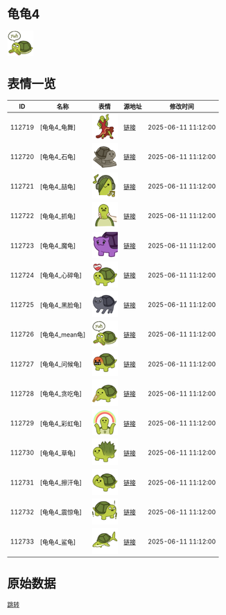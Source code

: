 # 龟龟4

<img src="./cover.png" height="60" alt="cover" />

# 表情一览

|ID|名称|表情|源地址|修改时间|
|----|----|----|----|----|
|112719|[龟龟4_龟舞]|<img src="./pic/112719_%5B龟龟4_龟舞%5D.png" height="60" alt="龟舞"/>|[链接](https://i0.hdslb.com/bfs/garb/e1be1209d179e44134be3631862fd8839d864427.png)|2025-06-11 11:12:00|
|112720|[龟龟4_石龟]|<img src="./pic/112720_%5B龟龟4_石龟%5D.png" height="60" alt="石龟"/>|[链接](https://i0.hdslb.com/bfs/garb/33bd3ce65bf1efd4e94cb89c33e642973f8c784f.png)|2025-06-11 11:12:00|
|112721|[龟龟4_喆龟]|<img src="./pic/112721_%5B龟龟4_喆龟%5D.png" height="60" alt="喆龟"/>|[链接](https://i0.hdslb.com/bfs/garb/f73da37544a1eeee663966f1dc371d3a0d13999b.png)|2025-06-11 11:12:00|
|112722|[龟龟4_抓龟]|<img src="./pic/112722_%5B龟龟4_抓龟%5D.png" height="60" alt="抓龟"/>|[链接](https://i0.hdslb.com/bfs/garb/273f1686c5edabdbcacd7666c0b4065f192a5cec.png)|2025-06-11 11:12:00|
|112723|[龟龟4_魔龟]|<img src="./pic/112723_%5B龟龟4_魔龟%5D.png" height="60" alt="魔龟"/>|[链接](https://i0.hdslb.com/bfs/garb/f070c89649cc72547ca0ee44cb522f13e7e207b6.png)|2025-06-11 11:12:00|
|112724|[龟龟4_心碎龟]|<img src="./pic/112724_%5B龟龟4_心碎龟%5D.png" height="60" alt="心碎龟"/>|[链接](https://i0.hdslb.com/bfs/garb/0efc233984d12972dec475c748d17248bc8dcbf2.png)|2025-06-11 11:12:00|
|112725|[龟龟4_黑脸龟]|<img src="./pic/112725_%5B龟龟4_黑脸龟%5D.png" height="60" alt="黑脸龟"/>|[链接](https://i0.hdslb.com/bfs/garb/1c1c7cbf243f874c3f382b2064fd06d21cb63c5d.png)|2025-06-11 11:12:00|
|112726|[龟龟4_mean龟]|<img src="./pic/112726_%5B龟龟4_mean龟%5D.png" height="60" alt="mean龟"/>|[链接](https://i0.hdslb.com/bfs/garb/08e7344133c5cb90cc225449b5e5cd9e4d1277aa.png)|2025-06-11 11:12:00|
|112727|[龟龟4_问候龟]|<img src="./pic/112727_%5B龟龟4_问候龟%5D.png" height="60" alt="问候龟"/>|[链接](https://i0.hdslb.com/bfs/garb/80e47d9415c42e35a925d1a6b0b34e9c5ca4b4aa.png)|2025-06-11 11:12:00|
|112728|[龟龟4_贪吃龟]|<img src="./pic/112728_%5B龟龟4_贪吃龟%5D.png" height="60" alt="贪吃龟"/>|[链接](https://i0.hdslb.com/bfs/garb/43544f44414a27b2263608765ea484e75e205792.png)|2025-06-11 11:12:00|
|112729|[龟龟4_彩虹龟]|<img src="./pic/112729_%5B龟龟4_彩虹龟%5D.png" height="60" alt="彩虹龟"/>|[链接](https://i0.hdslb.com/bfs/garb/3be0247205fb3e3a987d94dbd4b89315a059f92b.png)|2025-06-11 11:12:00|
|112730|[龟龟4_草龟]|<img src="./pic/112730_%5B龟龟4_草龟%5D.png" height="60" alt="草龟"/>|[链接](https://i0.hdslb.com/bfs/garb/71784a2bca49945798f40c0ba483934190b3f05e.png)|2025-06-11 11:12:00|
|112731|[龟龟4_擦汗龟]|<img src="./pic/112731_%5B龟龟4_擦汗龟%5D.png" height="60" alt="擦汗龟"/>|[链接](https://i0.hdslb.com/bfs/garb/64f01b31fdc42694c58507bd5ae194d2d9fbfbaa.png)|2025-06-11 11:12:00|
|112732|[龟龟4_震惊龟]|<img src="./pic/112732_%5B龟龟4_震惊龟%5D.png" height="60" alt="震惊龟"/>|[链接](https://i0.hdslb.com/bfs/garb/62ab1998c6b0bd677a129c9abeab5475b29ade1a.png)|2025-06-11 11:12:00|
|112733|[龟龟4_鲨龟]|<img src="./pic/112733_%5B龟龟4_鲨龟%5D.png" height="60" alt="鲨龟"/>|[链接](https://i0.hdslb.com/bfs/garb/c6ba0aa43e13826f71604730f1b1657ed8ecb209.png)|2025-06-11 11:12:00|

# 原始数据

[跳转](./raw.json)

